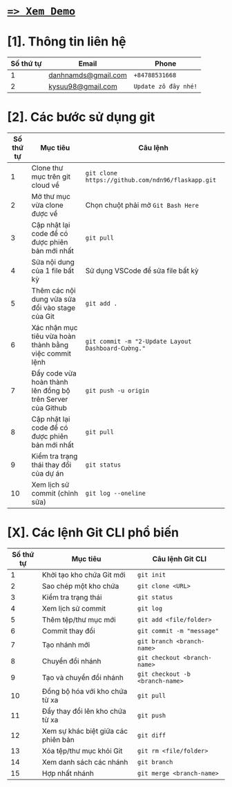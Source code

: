# [`=> Xem Demo`](https://ndn96.github.io/)

# [1]. Thông tin liên hệ

| Số thứ tự | Email                  | Phone     |
|------------|---------------------------|-----------------------|
| 1          | danhnamds@gmail.com | `+84788531668`            |
| 2          | kysuu98@gmail.com      | `Update zô đây nhé!`     |

# [2]. Các bước sử dụng git

| Số thứ tự | Mục tiêu                  | Câu lệnh     |
|------------|---------------------------|-----------------------|
| 1          | Clone thư mục trên git cloud về | `git clone https://github.com/ndn96/flaskapp.git`            |
| 2          | Mở thư mục vừa clone được về      | Chọn chuột phải mở `Git Bash Here`     |
| 3          | Cập nhật lại code để có được phiên bản mới nhất | `git pull`            |
| 4          | Sửa nội dung của 1 file bất kỳ      | Sử dụng VSCode để sửa file bất kỳ     |
| 5          | Thêm các nội dung vừa sửa đổi vào stage của Git      | `git add .`     |
| 6          | Xác nhận mục tiêu vừa hoàn thành bằng việc commit lệnh      | `git commit -m "2-Update Layout Dashboard-Cường."`     |
| 7          | Đẩy code vừa hoàn thành lên đồng bộ trên Server của Github      | `git push -u origin`     |
| 8          | Cập nhật lại code để có được phiên bản mới nhất | `git pull`            |
| 9          | Kiểm tra trạng thái thay đổi của dự án | `git status`            |
| 10          | Xem lịch sử commit (chỉnh sửa) | `git log --oneline`            |

# [X]. Các lệnh Git CLI phổ biến

| Số thứ tự | Mục tiêu                  | Câu lệnh Git CLI     |
|------------|---------------------------|-----------------------|
| 1          | Khởi tạo kho chứa Git mới | `git init`            |
| 2          | Sao chép một kho chứa      | `git clone <URL>`     |
| 3          | Kiểm tra trạng thái       | `git status`          |
| 4          | Xem lịch sử commit        | `git log`             |
| 5          | Thêm tệp/thư mục mới      | `git add <file/folder>`|
| 6          | Commit thay đổi           | `git commit -m "message"` |
| 7          | Tạo nhánh mới             | `git branch <branch-name>` |
| 8          | Chuyển đổi nhánh          | `git checkout <branch-name>` |
| 9          | Tạo và chuyển đổi nhánh   | `git checkout -b <branch-name>` |
| 10         | Đồng bộ hóa với kho chứa từ xa | `git pull`         |
| 11         | Đẩy thay đổi lên kho chứa từ xa | `git push`         |
| 12         | Xem sự khác biệt giữa các phiên bản | `git diff`         |
| 13         | Xóa tệp/thư mục khỏi Git  | `git rm <file/folder>` |
| 14         | Xem danh sách các nhánh    | `git branch`          |
| 15         | Hợp nhất nhánh            | `git merge <branch-name>` |
